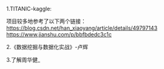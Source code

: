 1.TITANIC-kaggle:

项目较多地参考了以下两个链接：
https://blog.csdn.net/han_xiaoyang/article/details/49797143
https://www.jianshu.com/p/bbfbdedc3c1c

2.《数据挖掘与数据化实战》-卢辉

3.了解周华健_
